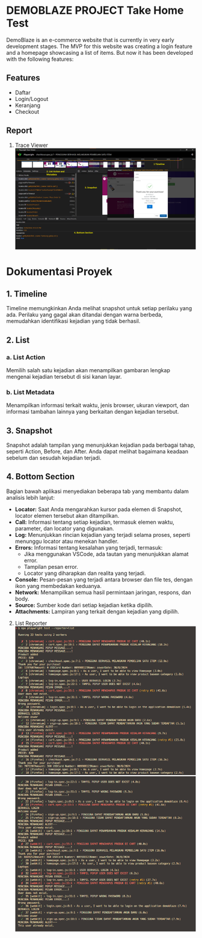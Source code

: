 # DEMOBLAZE PROJECT Take Home Test

DemoBlaze is an e-commerce website that is currently in very early development stages. The MVP for this website was creating a login feature and a homepage showcasing a list of items. But now it has been developed with the following features:

## Features
- Daftar
- Login/Logout
- Keranjang
- Checkout

## Report
1. Trace Viewer
![trace viewer](./assets-png/screen-result.png)

# Dokumentasi Proyek

## 1. Timeline
Timeline memungkinkan Anda melihat snapshot untuk setiap perilaku yang ada. Perilaku yang gagal akan ditandai dengan warna berbeda, memudahkan identifikasi kejadian yang tidak berhasil.

## 2. List
### a. List Action
Memilih salah satu kejadian akan menampilkan gambaran lengkap mengenai kejadian tersebut di sisi kanan layar.

### b. List Metadata
Menampilkan informasi terkait waktu, jenis browser, ukuran viewport, dan informasi tambahan lainnya yang berkaitan dengan kejadian tersebut.

## 3. Snapshot
Snapshot adalah tampilan yang menunjukkan kejadian pada berbagai tahap, seperti Action, Before, dan After. Anda dapat melihat bagaimana keadaan sebelum dan sesudah kejadian terjadi.

## 4. Bottom Section
Bagian bawah aplikasi menyediakan beberapa tab yang membantu dalam analisis lebih lanjut:

- **Locator:** Saat Anda mengarahkan kursor pada elemen di Snapshot, locator elemen tersebut akan ditampilkan.
- **Call:** Informasi tentang setiap kejadian, termasuk elemen waktu, parameter, dan locator yang digunakan.
- **Log:** Menunjukkan rincian kejadian yang terjadi selama proses, seperti menunggu locator atau menekan handler.
- **Errors:** Informasi tentang kesalahan yang terjadi, termasuk:
  - Jika menggunakan VSCode, ada tautan yang menunjukkan alamat error.
  - Tampilan pesan error.
  - Locator yang diharapkan dan realita yang terjadi.
- **Console:** Pesan-pesan yang terjadi antara browser dan file tes, dengan ikon yang membedakan keduanya.
- **Network:** Menampilkan semua hasil permintaan jaringan, respons, dan body.
- **Source:** Sumber kode dari setiap kejadian ketika dipilih.
- **Attachments:** Lampiran yang terkait dengan kejadian yang dipilih.


2. List Reporter
![list-one](./assets-png/listReporter-1.png)
![list-two](./assets-png/listReporter-2.png)
